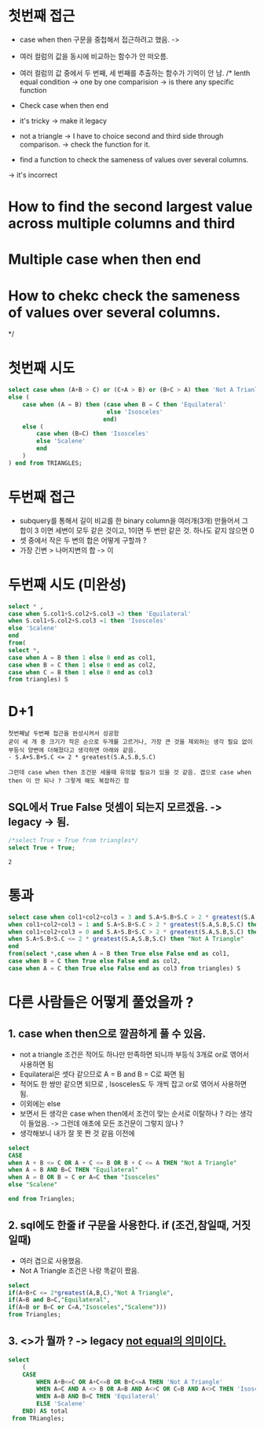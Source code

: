 # 첫번째 접근

- case when then 구문을 중첩해서 접근하려고 했음. -> 
- 여러 컬럼의 값을 동시에 비교하는 함수가 안 떠오름.
- 여러 컬럼의 값 중에서 두 번째, 세 번째를 추출하는 함수가 기억이 안 남.
/*
lenth equal condition -> one by one comparision -> is there any specific function

- Check case when then end

- it's tricky -> make it legacy 

- not a triangle -> I have to choice second and third side through comparison. -> check the function for it.

- find a function to check the sameness of values over several columns.


-> it's incorrect

# How to find the second largest value across multiple columns and third
# Multiple case when then end
# How to chekc check the sameness of values over several columns.
*/


# 첫번째 시도
```sql
select case when (A+B > C) or (C+A > B) or (B+C > A) then 'Not A Trianlge' 
else (
    case when (A = B) then (case when B = C then 'Equilateral'
                            else 'Isosceles' 
                           end)
    else (
        case when (B=C) then 'Isosceles'
        else 'Scalene'
        end
    )
) end from TRIANGLES;
```

# 두번째 접근

- subquery를 통해서 길이 비교를 한 binary column을 여러개(3개) 만들어서 그 합이 3 이면 세변이 모두 같은 것이고, 1이면 두 변만 같은 것. 하나도 같지 않으면 0
- 셋 중에서 작은 두 변의 합은 어떻게 구할까 ?
- 가장 긴변 > 나머지변의 합 -> 이


# 두번째 시도 (미완성)
```sql
select * , 
case when S.col1+S.col2+S.col3 =3 then 'Equilateral'
when S.col1+S.col2+S.col3 =1 then 'Isosceles'
else 'Scalene'
end
from(
select *,
case when A = B then 1 else 0 end as col1,
case when B = C then 1 else 0 end as col2,
case when C = B then 1 else 0 end as col3
from triangles) S
```


# D+1
```
첫번째날 두번째 접근을 완성시켜서 성공함
굳이 세 개 중 크기가 작은 순으로 두개를 고르거나, 가장 큰 것을 제외하는 생각 필요 없이 부등식 양변에 더해졌다고 생각하면 아래와 같음.
- S.A+S.B+S.C <= 2 * greatest(S.A,S.B,S.C)

그런데 case when then 조건문 세울때 유의할 필요가 있을 것 같음. 겹으로 case when then 이 안 되나 ? 그렇게 해도 복잡하긴 함
```

## SQL에서 True False 덧셈이 되는지 모르겠음. -> legacy -> 됨.
```sql
/*select True + True from triangles*/
select True + True;
```

```
2
```

# 통과
```sql
select case when col1+col2+col3 = 3 and S.A+S.B+S.C > 2 * greatest(S.A,S.B,S.C) then "Equilateral"
when col1+col2+col3 = 1 and S.A+S.B+S.C > 2 * greatest(S.A,S.B,S.C) then "Isosceles" 
when col1+col2+col3 = 0 and S.A+S.B+S.C > 2 * greatest(S.A,S.B,S.C) then "Scalene" 
when S.A+S.B+S.C <= 2 * greatest(S.A,S.B,S.C) then "Not A Triangle" 
end
from(select *,case when A = B then True else False end as col1,
case when B = C then True else False end as col2,
case when A = C then True else False end as col3 from triangles) S
```




# 다른 사람들은 어떻게 풀었을까 ?

## 1. case when then으로 깔끔하게 풀 수 있음.
- not a triangle 조건은 적어도 하나만 만족하면 되니까 부등식 3개로 or로 엮어서 사용하면 됨
- Equilateral은 셋다 같으므로 A = B and B = C로 짜면 됨
- 적어도 한 쌍만 같으면 되므로 , Isosceles도 두 개씩 잡고 or로 엮어서 사용하면 됨.
- 이외에는 else
- 보면서 든 생각은 case when then에서 조건이 맞는 순서로 이탈하나 ? 라는 생각이 들었음. -> 그런데 애초에 모든 조건문이 그렇지 않나 ?
- 생각해보니 내가 잘 못 짠 것 같음 이전에
```sql
select
CASE 
when A + B <= C OR A + C <= B OR B + C <= A THEN "Not A Triangle"
when A = B AND B=C THEN "Equilateral" 
when A = B OR B = C or A=C then "Isosceles"
else "Scalene" 

end from Triangles;
```

## 2. sql에도 한줄 if 구문을 사용한다. if (조건,참일때, 거짓일때)
- 여러 겹으로 사용했음.
- Not A Triangle 조건은 나랑 똑같이 짰음.
```sql
select 
if(A+B+C <= 2*greatest(A,B,C),"Not A Triangle",
if(A=B and B=C,"Equilateral",
if(A=B or B=C or C=A,"Isosceles","Scalene")))
from Triangles;
```

## 3. <>가 뭘까 ? -> legacy [not equal의 의미이다.](https://stackoverflow.com/questions/39075213/what-is-the-meaning-of-in-mysql-query/39075250)
```sql
select
    (
    CASE 
        WHEN A+B<=C OR A+C<=B OR B+C<=A THEN 'Not A Triangle'
        WHEN A=C AND A <> B OR A=B AND A<>C OR C=B AND A<>C THEN 'Isosceles'
        WHEN A=B AND B=C THEN 'Equilateral'
        ELSE 'Scalene'
    END) AS total
 from TRiangles;
```
